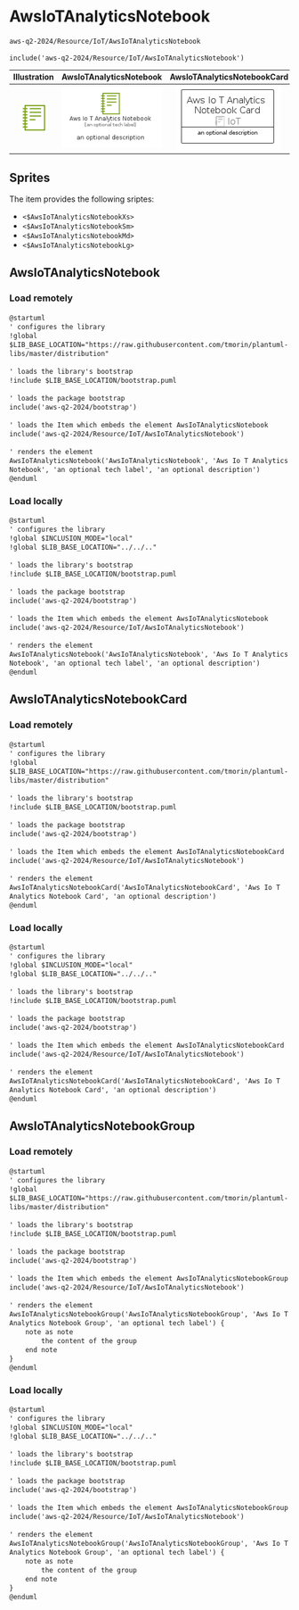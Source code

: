 # AwsIoTAnalyticsNotebook


```text
aws-q2-2024/Resource/IoT/AwsIoTAnalyticsNotebook
```

```text
include('aws-q2-2024/Resource/IoT/AwsIoTAnalyticsNotebook')
```



| Illustration | AwsIoTAnalyticsNotebook | AwsIoTAnalyticsNotebookCard | AwsIoTAnalyticsNotebookGroup |
| :---: | :---: | :---: | :---: |
| ![illustration for Illustration](../../../aws-q2-2024/Resource/IoT/AwsIoTAnalyticsNotebook.png) | ![illustration for AwsIoTAnalyticsNotebook](../../../aws-q2-2024/Resource/IoT/AwsIoTAnalyticsNotebook.Local.png) | ![illustration for AwsIoTAnalyticsNotebookCard](../../../aws-q2-2024/Resource/IoT/AwsIoTAnalyticsNotebookCard.Local.png) | ![illustration for AwsIoTAnalyticsNotebookGroup](../../../aws-q2-2024/Resource/IoT/AwsIoTAnalyticsNotebookGroup.Local.png) |



## Sprites
The item provides the following sriptes:

- `<$AwsIoTAnalyticsNotebookXs>`
- `<$AwsIoTAnalyticsNotebookSm>`
- `<$AwsIoTAnalyticsNotebookMd>`
- `<$AwsIoTAnalyticsNotebookLg>`





## AwsIoTAnalyticsNotebook

### Load remotely
```plantuml
@startuml
' configures the library
!global $LIB_BASE_LOCATION="https://raw.githubusercontent.com/tmorin/plantuml-libs/master/distribution"

' loads the library's bootstrap
!include $LIB_BASE_LOCATION/bootstrap.puml

' loads the package bootstrap
include('aws-q2-2024/bootstrap')

' loads the Item which embeds the element AwsIoTAnalyticsNotebook
include('aws-q2-2024/Resource/IoT/AwsIoTAnalyticsNotebook')

' renders the element
AwsIoTAnalyticsNotebook('AwsIoTAnalyticsNotebook', 'Aws Io T Analytics Notebook', 'an optional tech label', 'an optional description')
@enduml
```

### Load locally
```plantuml
@startuml
' configures the library
!global $INCLUSION_MODE="local"
!global $LIB_BASE_LOCATION="../../.."

' loads the library's bootstrap
!include $LIB_BASE_LOCATION/bootstrap.puml

' loads the package bootstrap
include('aws-q2-2024/bootstrap')

' loads the Item which embeds the element AwsIoTAnalyticsNotebook
include('aws-q2-2024/Resource/IoT/AwsIoTAnalyticsNotebook')

' renders the element
AwsIoTAnalyticsNotebook('AwsIoTAnalyticsNotebook', 'Aws Io T Analytics Notebook', 'an optional tech label', 'an optional description')
@enduml
```

## AwsIoTAnalyticsNotebookCard

### Load remotely
```plantuml
@startuml
' configures the library
!global $LIB_BASE_LOCATION="https://raw.githubusercontent.com/tmorin/plantuml-libs/master/distribution"

' loads the library's bootstrap
!include $LIB_BASE_LOCATION/bootstrap.puml

' loads the package bootstrap
include('aws-q2-2024/bootstrap')

' loads the Item which embeds the element AwsIoTAnalyticsNotebookCard
include('aws-q2-2024/Resource/IoT/AwsIoTAnalyticsNotebook')

' renders the element
AwsIoTAnalyticsNotebookCard('AwsIoTAnalyticsNotebookCard', 'Aws Io T Analytics Notebook Card', 'an optional description')
@enduml
```

### Load locally
```plantuml
@startuml
' configures the library
!global $INCLUSION_MODE="local"
!global $LIB_BASE_LOCATION="../../.."

' loads the library's bootstrap
!include $LIB_BASE_LOCATION/bootstrap.puml

' loads the package bootstrap
include('aws-q2-2024/bootstrap')

' loads the Item which embeds the element AwsIoTAnalyticsNotebookCard
include('aws-q2-2024/Resource/IoT/AwsIoTAnalyticsNotebook')

' renders the element
AwsIoTAnalyticsNotebookCard('AwsIoTAnalyticsNotebookCard', 'Aws Io T Analytics Notebook Card', 'an optional description')
@enduml
```

## AwsIoTAnalyticsNotebookGroup

### Load remotely
```plantuml
@startuml
' configures the library
!global $LIB_BASE_LOCATION="https://raw.githubusercontent.com/tmorin/plantuml-libs/master/distribution"

' loads the library's bootstrap
!include $LIB_BASE_LOCATION/bootstrap.puml

' loads the package bootstrap
include('aws-q2-2024/bootstrap')

' loads the Item which embeds the element AwsIoTAnalyticsNotebookGroup
include('aws-q2-2024/Resource/IoT/AwsIoTAnalyticsNotebook')

' renders the element
AwsIoTAnalyticsNotebookGroup('AwsIoTAnalyticsNotebookGroup', 'Aws Io T Analytics Notebook Group', 'an optional tech label') {
    note as note
        the content of the group
    end note
}
@enduml
```

### Load locally
```plantuml
@startuml
' configures the library
!global $INCLUSION_MODE="local"
!global $LIB_BASE_LOCATION="../../.."

' loads the library's bootstrap
!include $LIB_BASE_LOCATION/bootstrap.puml

' loads the package bootstrap
include('aws-q2-2024/bootstrap')

' loads the Item which embeds the element AwsIoTAnalyticsNotebookGroup
include('aws-q2-2024/Resource/IoT/AwsIoTAnalyticsNotebook')

' renders the element
AwsIoTAnalyticsNotebookGroup('AwsIoTAnalyticsNotebookGroup', 'Aws Io T Analytics Notebook Group', 'an optional tech label') {
    note as note
        the content of the group
    end note
}
@enduml
```

